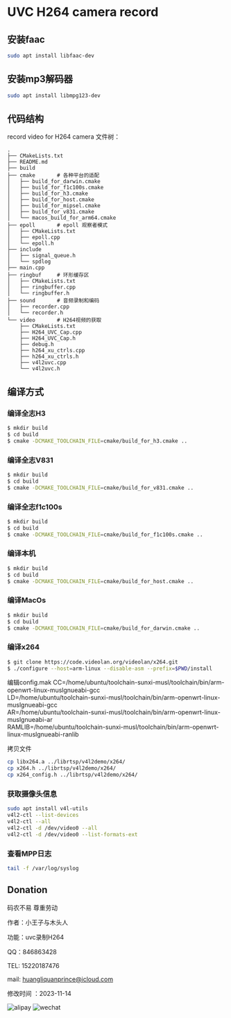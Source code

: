 # UVC H264 camera record

## 安装faac
```bash
sudo apt install libfaac-dev
```
## 安装mp3解码器
```bash
sudo apt install libmpg123-dev
```
## 代码结构
record video for H264 camera
文件树：
```
.
├── CMakeLists.txt
├── README.md
├── build
├── cmake       # 各种平台的适配
│   ├── build_for_darwin.cmake
│   ├── build_for_f1c100s.cmake
│   ├── build_for_h3.cmake
│   ├── build_for_host.cmake
│   ├── build_for_mipsel.cmake
│   ├── build_for_v831.cmake
│   └── macos_build_for_arm64.cmake
├── epoll       # epoll 观察者模式
│   ├── CMakeLists.txt
│   ├── epoll.cpp
│   └── epoll.h
├── include
│   ├── signal_queue.h
│   └── spdlog
├── main.cpp
├── ringbuf     # 环形缓存区
│   ├── CMakeLists.txt
│   ├── ringbuffer.cpp
│   └── ringbuffer.h
├── sound       # 音频录制和编码
│   ├── recorder.cpp
│   └── recorder.h
└── video       # H264视频的获取
    ├── CMakeLists.txt
    ├── H264_UVC_Cap.cpp
    ├── H264_UVC_Cap.h
    ├── debug.h
    ├── h264_xu_ctrls.cpp
    ├── h264_xu_ctrls.h
    ├── v4l2uvc.cpp
    └── v4l2uvc.h
```

## 编译方式

### 编译全志H3
```bash
$ mkdir build
$ cd build
$ cmake -DCMAKE_TOOLCHAIN_FILE=cmake/build_for_h3.cmake ..
```
### 编译全志V831
```bash
$ mkdir build
$ cd build
$ cmake -DCMAKE_TOOLCHAIN_FILE=cmake/build_for_v831.cmake ..
```

### 编译全志f1c100s
```bash
$ mkdir build
$ cd build
$ cmake -DCMAKE_TOOLCHAIN_FILE=cmake/build_for_f1c100s.cmake ..
```
### 编译本机
```bash
$ mkdir build
$ cd build
$ cmake -DCMAKE_TOOLCHAIN_FILE=cmake/build_for_host.cmake ..
```
### 编译MacOs
```bash
$ mkdir build
$ cd build
$ cmake -DCMAKE_TOOLCHAIN_FILE=cmake/build_for_darwin.cmake ..
```

### 编译x264
```bash
$ git clone https://code.videolan.org/videolan/x264.git
$ ./configure --host=arm-linux --disable-asm --prefix=$PWD/install 
```

编辑config.mak
CC=/home/ubuntu/toolchain-sunxi-musl/toolchain/bin/arm-openwrt-linux-muslgnueabi-gcc \
LD=/home/ubuntu/toolchain-sunxi-musl/toolchain/bin/arm-openwrt-linux-muslgnueabi-gcc \
AR=/home/ubuntu/toolchain-sunxi-musl/toolchain/bin/arm-openwrt-linux-muslgnueabi-ar \
RAMLIB=/home/ubuntu/toolchain-sunxi-musl/toolchain/bin/arm-openwrt-linux-muslgnueabi-ranlib

拷贝文件
```bash
cp libx264.a ../librtsp/v4l2demo/x264/
cp x264.h ../librtsp/v4l2demo/x264/
cp x264_config.h ../librtsp/v4l2demo/x264/
```

### 获取摄像头信息
```bash
sudo apt install v4l-utils
v4l2-ctl --list-devices
v4l2-ctl --all
v4l2-ctl -d /dev/video0 --all
v4l2-ctl -d /dev/video0 --list-formats-ext
```
### 查看MPP日志
```bash
tail -f /var/log/syslog
```
## Donation
码农不易 尊重劳动

作者：小王子与木头人

功能：uvc录制H264

QQ：846863428

TEL: 15220187476

mail: huangliquanprince@icloud.com

修改时间 ：2023-11-14

![alipay](docs/alipay.jpg)
![wechat](docs/wechat.png)
